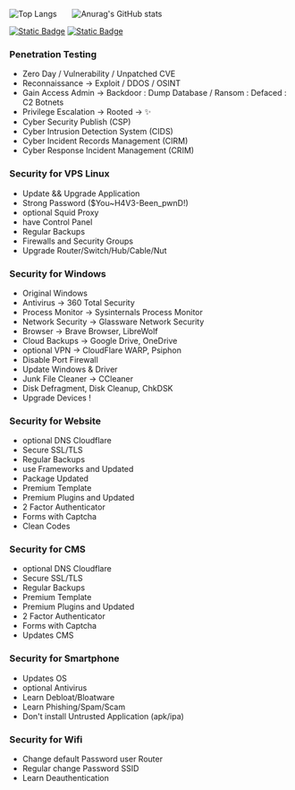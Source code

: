 ![Top Langs](https://github-readme-stats.vercel.app/api/top-langs/?username=realzcode&layout=compact&theme=dark)&nbsp;&nbsp;&nbsp;&nbsp;&nbsp;&nbsp;&nbsp;![Anurag's GitHub stats](https://github-readme-stats.vercel.app/api?username=realzcode&show_icons=true&theme=dark&hide=commits,contribs)

[![Static Badge](https://img.shields.io/badge/Start-Here-white?link=https%3A%2F%2Fstart.me%2Fp%2F9E7Re8%2Frealz-code)](https://start.me/p/9E7Re8/realz-code)
[![Static Badge](https://img.shields.io/badge/NESIA-white?label=INDO&labelColor=%23f44336)](https://realzcode.github.io)

### Penetration Testing
- Zero Day / Vulnerability / Unpatched CVE
- Reconnaissance -> Exploit / DDOS / OSINT
- Gain Access Admin -> Backdoor : Dump Database / Ransom : Defaced : C2 Botnets
- Privilege Escalation -> Rooted -> ✨
- Cyber Security Publish (CSP)
- Cyber Intrusion Detection System (CIDS)
- Cyber Incident Records Management (CIRM)
- Cyber ​​Response Incident Management (CRIM)

### Security for VPS Linux
- Update && Upgrade Application
- Strong Password ($You~H4V3-Been_pwnD!)
- optional Squid Proxy
- have Control Panel
- Regular Backups
- Firewalls and Security Groups
- Upgrade Router/Switch/Hub/Cable/Nut

### Security for Windows
- Original Windows
- Antivirus -> 360 Total Security
- Process Monitor -> Sysinternals Process Monitor
- Network Security -> Glassware Network Security
- Browser -> Brave Browser, LibreWolf
- Cloud Backups -> Google Drive, OneDrive
- optional VPN -> CloudFlare WARP, Psiphon
- Disable Port Firewall
- Update Windows & Driver
- Junk File Cleaner -> CCleaner
- Disk Defragment, Disk Cleanup, ChkDSK
- Upgrade Devices !

### Security for Website
- optional DNS Cloudflare
- Secure SSL/TLS
- Regular Backups
- use Frameworks and Updated
- Package Updated
- Premium Template
- Premium Plugins and Updated
- 2 Factor Authenticator
- Forms with Captcha
- Clean Codes

### Security for CMS
- optional DNS Cloudflare
- Secure SSL/TLS
- Regular Backups
- Premium Template
- Premium Plugins and Updated
- 2 Factor Authenticator
- Forms with Captcha
- Updates CMS

### Security for Smartphone
- Updates OS
- optional Antivirus
- Learn Debloat/Bloatware
- Learn Phishing/Spam/Scam
- Don't install Untrusted Application (apk/ipa)

### Security for Wifi
- Change default Password user Router
- Regular change Password SSID
- Learn Deauthentication
